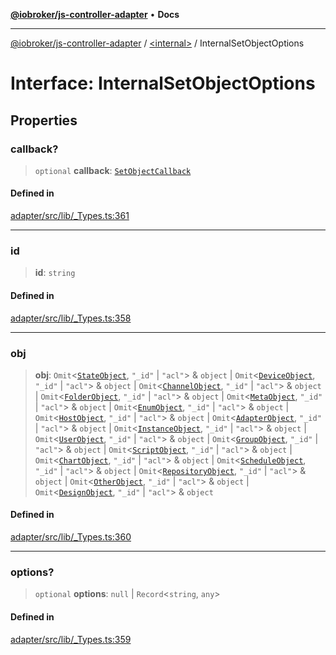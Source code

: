 [**@iobroker/js-controller-adapter**](../../README.md) • **Docs**

***

[@iobroker/js-controller-adapter](../../globals.md) / [\<internal\>](../README.md) / InternalSetObjectOptions

# Interface: InternalSetObjectOptions

## Properties

### callback?

> `optional` **callback**: [`SetObjectCallback`](../type-aliases/SetObjectCallback.md)

#### Defined in

[adapter/src/lib/\_Types.ts:361](https://github.com/ioBroker/ioBroker.js-controller/blob/dae94f706cc75e41fc7f1fe6bb283f8c8f9ede06/packages/adapter/src/lib/_Types.ts#L361)

***

### id

> **id**: `string`

#### Defined in

[adapter/src/lib/\_Types.ts:358](https://github.com/ioBroker/ioBroker.js-controller/blob/dae94f706cc75e41fc7f1fe6bb283f8c8f9ede06/packages/adapter/src/lib/_Types.ts#L358)

***

### obj

> **obj**: `Omit`\<[`StateObject`](StateObject.md), `"_id"` \| `"acl"`\> & `object` \| `Omit`\<[`DeviceObject`](DeviceObject.md), `"_id"` \| `"acl"`\> & `object` \| `Omit`\<[`ChannelObject`](ChannelObject.md), `"_id"` \| `"acl"`\> & `object` \| `Omit`\<[`FolderObject`](FolderObject.md), `"_id"` \| `"acl"`\> & `object` \| `Omit`\<[`MetaObject`](MetaObject.md), `"_id"` \| `"acl"`\> & `object` \| `Omit`\<[`EnumObject`](EnumObject.md), `"_id"` \| `"acl"`\> & `object` \| `Omit`\<[`HostObject`](HostObject.md), `"_id"` \| `"acl"`\> & `object` \| `Omit`\<[`AdapterObject`](AdapterObject.md), `"_id"` \| `"acl"`\> & `object` \| `Omit`\<[`InstanceObject`](InstanceObject.md), `"_id"` \| `"acl"`\> & `object` \| `Omit`\<[`UserObject`](UserObject.md), `"_id"` \| `"acl"`\> & `object` \| `Omit`\<[`GroupObject`](GroupObject.md), `"_id"` \| `"acl"`\> & `object` \| `Omit`\<[`ScriptObject`](ScriptObject.md), `"_id"` \| `"acl"`\> & `object` \| `Omit`\<[`ChartObject`](ChartObject.md), `"_id"` \| `"acl"`\> & `object` \| `Omit`\<[`ScheduleObject`](ScheduleObject.md), `"_id"` \| `"acl"`\> & `object` \| `Omit`\<[`RepositoryObject`](RepositoryObject.md), `"_id"` \| `"acl"`\> & `object` \| `Omit`\<[`OtherObject`](OtherObject.md), `"_id"` \| `"acl"`\> & `object` \| `Omit`\<[`DesignObject`](DesignObject.md), `"_id"` \| `"acl"`\> & `object`

#### Defined in

[adapter/src/lib/\_Types.ts:360](https://github.com/ioBroker/ioBroker.js-controller/blob/dae94f706cc75e41fc7f1fe6bb283f8c8f9ede06/packages/adapter/src/lib/_Types.ts#L360)

***

### options?

> `optional` **options**: `null` \| `Record`\<`string`, `any`\>

#### Defined in

[adapter/src/lib/\_Types.ts:359](https://github.com/ioBroker/ioBroker.js-controller/blob/dae94f706cc75e41fc7f1fe6bb283f8c8f9ede06/packages/adapter/src/lib/_Types.ts#L359)
